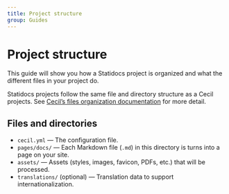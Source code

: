 ```yaml
---
title: Project structure
group: Guides
---
```

# Project structure

This guide will show you how a Statidocs project is organized and what the different files in your project do.

Statidocs projects follow the same file and directory structure as a Cecil projects. See [Cecil’s files organization documentation](https://cecil.app/documentation/content/#files-organization) for more detail.

## Files and directories

- `cecil.yml` — The configuration file.
- `pages/docs/` — Each Markdown file (`.md`) in this directory is turns into a page on your site.
- `assets/` — Assets (styles, images, favicon, PDFs, etc.) that will be processed.
- `translations/` (optional) — Translation data to support internationalization.
